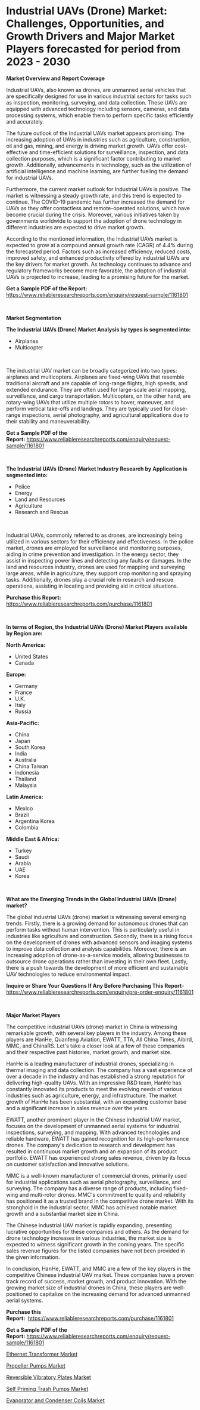 <p><h1>Industrial UAVs (Drone) Market: Challenges, Opportunities, and Growth Drivers and Major Market Players forecasted for period from 2023 - 2030</h1></p><p><strong>Market Overview and Report Coverage</strong></p>
<p><p>Industrial UAVs, also known as drones, are unmanned aerial vehicles that are specifically designed for use in various industrial sectors for tasks such as inspection, monitoring, surveying, and data collection. These UAVs are equipped with advanced technology including sensors, cameras, and data processing systems, which enable them to perform specific tasks efficiently and accurately.</p><p>The future outlook of the Industrial UAVs market appears promising. The increasing adoption of UAVs in industries such as agriculture, construction, oil and gas, mining, and energy is driving market growth. UAVs offer cost-effective and time-efficient solutions for surveillance, inspection, and data collection purposes, which is a significant factor contributing to market growth. Additionally, advancements in technology, such as the utilization of artificial intelligence and machine learning, are further fueling the demand for industrial UAVs.</p><p>Furthermore, the current market outlook for Industrial UAVs is positive. The market is witnessing a steady growth rate, and this trend is expected to continue. The COVID-19 pandemic has further increased the demand for UAVs as they offer contactless and remote-operated solutions, which have become crucial during the crisis. Moreover, various initiatives taken by governments worldwide to support the adoption of drone technology in different industries are expected to drive market growth.</p><p>According to the mentioned information, the Industrial UAVs market is expected to grow at a compound annual growth rate (CAGR) of 4.4% during the forecasted period. Factors such as increased efficiency, reduced costs, improved safety, and enhanced productivity offered by industrial UAVs are the key drivers for market growth. As technology continues to advance and regulatory frameworks become more favorable, the adoption of industrial UAVs is projected to increase, leading to a promising future for the market.</p></p>
<p><strong>Get a Sample PDF of the Report:</strong> <a href="https://www.reliableresearchreports.com/enquiry/request-sample/1161801">https://www.reliableresearchreports.com/enquiry/request-sample/1161801</a></p>
<p>&nbsp;</p>
<p><strong>Market Segmentation</strong></p>
<p><strong>The Industrial UAVs (Drone) Market Analysis by types is segmented into:</strong></p>
<p><ul><li>Airplanes</li><li>Multicopter</li></ul></p>
<p>&nbsp;</p>
<p><p>The industrial UAV market can be broadly categorized into two types: airplanes and multicopters. Airplanes are fixed-wing UAVs that resemble traditional aircraft and are capable of long-range flights, high speeds, and extended endurance. They are often used for large-scale aerial mapping, surveillance, and cargo transportation. Multicopters, on the other hand, are rotary-wing UAVs that utilize multiple rotors to hover, maneuver, and perform vertical take-offs and landings. They are typically used for close-range inspections, aerial photography, and agricultural applications due to their stability and maneuverability.</p></p>
<p><strong>Get a Sample PDF of the Report:</strong>&nbsp;<a href="https://www.reliableresearchreports.com/enquiry/request-sample/1161801">https://www.reliableresearchreports.com/enquiry/request-sample/1161801</a></p>
<p>&nbsp;</p>
<p><strong>The Industrial UAVs (Drone) Market Industry Research by Application is segmented into:</strong></p>
<p><ul><li>Police</li><li>Energy</li><li>Land and Resources</li><li>Agriculture</li><li>Research and Rescue</li></ul></p>
<p>&nbsp;</p>
<p><p>Industrial UAVs, commonly referred to as drones, are increasingly being utilized in various sectors for their efficiency and effectiveness. In the police market, drones are employed for surveillance and monitoring purposes, aiding in crime prevention and investigation. In the energy sector, they assist in inspecting power lines and detecting any faults or damages. In the land and resources industry, drones are used for mapping and surveying large areas, while in agriculture, they support crop monitoring and spraying tasks. Additionally, drones play a crucial role in research and rescue operations, assisting in locating and providing aid in critical situations.</p></p>
<p><strong>Purchase this Report:</strong>&nbsp; <a href="https://www.reliableresearchreports.com/purchase/1161801">https://www.reliableresearchreports.com/purchase/1161801</a></p>
<p>&nbsp;</p>
<p><strong>In terms of Region, the Industrial UAVs (Drone) Market Players available by Region are:</strong></p>
<p>
    <p> <strong> North America: </strong>
        <ul>
            <li>United States</li>
            <li>Canada</li>
        </ul>
        </p> 
    <p> <strong> Europe: </strong>
        <ul>
            <li>Germany</li>
            <li>France</li>
            <li>U.K.</li>
            <li>Italy</li>
            <li>Russia</li>
        </ul>
        </p> 
    <p> <strong> Asia-Pacific: </strong>
        <ul>
            <li>China</li>
            <li>Japan</li>
            <li>South Korea</li>
            <li>India</li>
            <li>Australia</li>
            <li>China Taiwan</li>
            <li>Indonesia</li>
            <li>Thailand</li>
            <li>Malaysia</li>
        </ul>
        </p> 
    <p> <strong> Latin America: </strong>
        <ul>
            <li>Mexico</li>
            <li>Brazil</li>
            <li>Argentina Korea</li>
            <li>Colombia</li>
        </ul>
        </p> 
    <p> <strong> Middle East & Africa: </strong>
        <ul>
            <li>Turkey</li>
            <li>Saudi</li>
            <li>Arabia</li>
            <li>UAE</li>
            <li>Korea</li>
        </ul>
    </p>
    </p>
<p>&nbsp;</p>
<p><strong>What are the Emerging Trends in the Global Industrial UAVs (Drone) market?</strong></p>
<p><p>The global industrial UAVs (drone) market is witnessing several emerging trends. Firstly, there is a growing demand for autonomous drones that can perform tasks without human intervention. This is particularly useful in industries like agriculture and construction. Secondly, there is a rising focus on the development of drones with advanced sensors and imaging systems to improve data collection and analysis capabilities. Moreover, there is an increasing adoption of drone-as-a-service models, allowing businesses to outsource drone operations rather than investing in their own fleet. Lastly, there is a push towards the development of more efficient and sustainable UAV technologies to reduce environmental impact.</p></p>
<p><strong>Inquire or Share Your Questions If Any Before Purchasing This Report</strong>- <a href="https://www.reliableresearchreports.com/enquiry/pre-order-enquiry/1161801">https://www.reliableresearchreports.com/enquiry/pre-order-enquiry/1161801</a></p>
<p>&nbsp;</p>
<p><strong>Major Market Players</strong></p>
<p><p>The competitive industrial UAVs (drone) market in China is witnessing remarkable growth, with several key players in the industry. Among these players are HanHe, Quanfeng Aviation, EWATT, TTA, All China Times, Aibird, MMC, and ChinaRS. Let's take a closer look at a few of these companies and their respective past histories, market growth, and market size.</p><p>HanHe is a leading manufacturer of industrial drones, specializing in thermal imaging and data collection. The company has a vast experience of over a decade in the industry and has established a strong reputation for delivering high-quality UAVs. With an impressive R&D team, HanHe has constantly innovated its products to meet the evolving needs of various industries such as agriculture, energy, and infrastructure. The market growth of HanHe has been substantial, with an expanding customer base and a significant increase in sales revenue over the years.</p><p>EWATT, another prominent player in the Chinese industrial UAV market, focuses on the development of unmanned aerial systems for industrial inspections, surveying, and mapping. With advanced technologies and reliable hardware, EWATT has gained recognition for its high-performance drones. The company's dedication to research and development has resulted in continuous market growth and an expansion of its product portfolio. EWATT has experienced strong sales revenue, driven by its focus on customer satisfaction and innovative solutions.</p><p>MMC is a well-known manufacturer of commercial drones, primarily used for industrial applications such as aerial photography, surveillance, and surveying. The company has a diverse range of products, including fixed-wing and multi-rotor drones. MMC's commitment to quality and reliability has positioned it as a trusted brand in the competitive drone market. With its stronghold in the industrial sector, MMC has achieved notable market growth and a substantial market size in China.</p><p>The Chinese industrial UAV market is rapidly expanding, presenting lucrative opportunities for these companies and others. As the demand for drone technology increases in various industries, the market size is expected to witness significant growth in the coming years. The specific sales revenue figures for the listed companies have not been provided in the given information.</p><p>In conclusion, HanHe, EWATT, and MMC are a few of the key players in the competitive Chinese industrial UAV market. These companies have a proven track record of success, market growth, and product innovation. With the growing market size of industrial drones in China, these players are well-positioned to capitalize on the increasing demand for advanced unmanned aerial systems.</p></p>
<p><strong>Purchase this Report:</strong>&nbsp;&nbsp;<a href="https://www.reliableresearchreports.com/purchase/1161801">https://www.reliableresearchreports.com/purchase/1161801</a></p>
<p></p>
<p><strong>Get a Sample PDF of the Report:</strong>&nbsp;<a href="https://www.reliableresearchreports.com/enquiry/request-sample/1161801">https://www.reliableresearchreports.com/enquiry/request-sample/1161801</a></p>
<p><p><a href="https://medium.com/@henrywheeler53/ethernet-transformer-market-size-market-outlook-and-market-forecast-2023-to-2030-f85b6b85e6c7">Ethernet Transformer Market</a></p><p><a href="https://www.linkedin.com/pulse/propeller-pumps-market-share-amp-new-trends-analysis-report-qltre/">Propeller Pumps Market</a></p><p><a href="https://www.linkedin.com/pulse/reversible-vibratory-plates-market-challenges-opportunities-h7zde/">Reversible Vibratory Plates Market</a></p><p><a href="https://www.linkedin.com/pulse/self-priming-trash-pumps-market-size-2023-2030-1xm3e/">Self Priming Trash Pumps Market</a></p><p><a href="https://medium.com/@ashlybednar2023/evaporator-and-condenser-coils-market-size-and-market-trends-complete-industry-overview-2023-to-3afd812c7e3d">Evaporator and Condenser Coils Market</a></p></p>